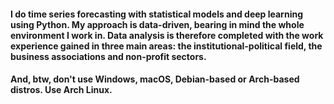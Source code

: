 #### I do time series forecasting with statistical models and deep learning using Python. My approach is data-driven, bearing in mind the whole environment I work in. Data analysis is therefore completed with the work experience gained in three main areas: the institutional-political field, the business associations and non-profit sectors.

#### And, btw, don't use Windows, macOS, Debian-based or Arch-based distros. Use Arch Linux.
<!--
**mtubani/mtubani** is a ✨ _special_ ✨ repository because its `README.md` (this file) appears on your GitHub profile.

-->
